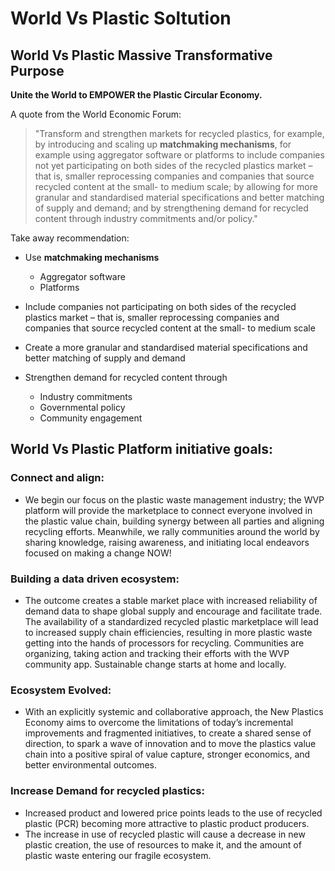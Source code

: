 # World Vs Plastic Soltution 

## World Vs Plastic Massive Transformative Purpose 

 **Unite the World to EMPOWER the Plastic Circular Economy.**

 A quote from the World Economic Forum: 
> "Transform and strengthen markets for recycled plastics, for example, by introducing and scaling up **matchmaking mechanisms**, for example using aggregator software or platforms to include companies not yet participating on both sides of the recycled plastics market – that is, smaller reprocessing companies and companies that source recycled content at the small- to medium scale; by allowing for more granular and standardised material specifications and better matching of supply and demand; and by strengthening demand for recycled content through industry commitments and/or policy."

Take away recommendation: 

* Use **matchmaking mechanisms** 
    * Aggregator software 
    * Platforms 

* Include companies not participating on both sides of the recycled plastics market – that is, smaller reprocessing companies and companies that source recycled content at the small- to medium scale

* Create a more granular and standardised material specifications and better matching of supply and demand

* Strengthen demand for recycled content through
    * Industry commitments
    * Governmental policy
    * Community engagement 

## World Vs Plastic Platform initiative goals: 

### Connect and align: 
* We begin our focus  on the plastic waste management industry; the WVP platform will provide the marketplace to connect everyone involved in the plastic value chain, building synergy between all parties and aligning recycling efforts. Meanwhile, we rally communities around the world by sharing knowledge, raising awareness, and initiating local endeavors focused on making a change NOW!

### Building a data driven ecosystem:
* The outcome creates a stable market place with increased reliability of demand data to shape global supply and encourage and facilitate trade. The availability of a standardized recycled plastic marketplace will lead to increased supply chain efficiencies, resulting in more plastic waste getting into the hands of processors for recycling. Communities are organizing, taking action and tracking their efforts with the WVP community app. Sustainable change starts at home and locally. 

### Ecosystem Evolved: 
* With an explicitly systemic and collaborative approach, the New Plastics Economy aims to overcome the limitations of today’s incremental improvements and fragmented initiatives, to create a shared sense of direction, to spark a wave of innovation and to move the plastics value chain into a positive spiral of value capture, stronger economics, and better environmental outcomes. 

### Increase Demand for recycled plastics:
* Increased product and lowered price points leads to the use of recycled plastic (PCR) becoming more attractive to plastic product producers.
* The increase in use of recycled plastic will cause a decrease in new plastic creation, the use of resources to make it, and the amount of plastic waste entering our fragile ecosystem. 